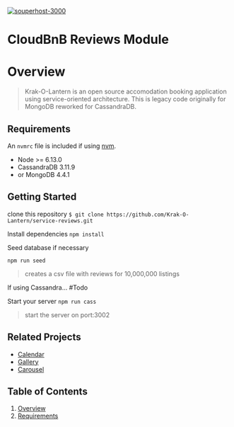 [![souperhost-3000](https://circleci.com/gh/Krak-O-Lantern/service-reviews.svg?style=shield)](https://circleci.com/gh//Krak-O-Lantern/service-reviews)

# CloudBnB Reviews Module

# Overview

> Krak-O-Lantern is an open source accomodation booking application using service-oriented architecture. This is legacy code originally for MongoDB reworked for CassandraDB.

## Requirements

An `nvmrc` file is included if using [nvm](https://github.com/creationix/nvm).

- Node >= 6.13.0
- CassandraDB 3.11.9
- or MongoDB 4.4.1

## Getting Started

clone this repository
`$ git clone https://github.com/Krak-O-Lantern/service-reviews.git`

Install dependencies
`npm install`

Seed database if necessary

`npm run seed`
> creates a csv file with reviews for 10,000,000 listings

If using Cassandra...
#Todo

Start your server
`npm run cass`
> start the server on port:3002

## Related Projects

  - [Calendar](https://github.com/Krak-O-Lantern/Calendar)
  - [Gallery](https://github.com/Krak-O-Lantern/photoGallery-service)
  - [Carousel](https://github.com/Krak-O-Lantern/carousel-service)

## Table of Contents

1. [Overview](#Overview)
2. [Requirements](#requirements)
